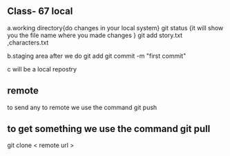  Class- 67
local
---------
a.working directory{do changes in your local system}
git status
{it will show you the file name where you made changes }
git add story.txt ,characters.txt


b.staging area after we do git add 
git commit -m "first commit"

c will be a local repostry

remote
--------
to send any to remote we use the command git push 

to get something we use the command git pull
-------------------------------------------------------------------------------------
git clone  < remote url > 


